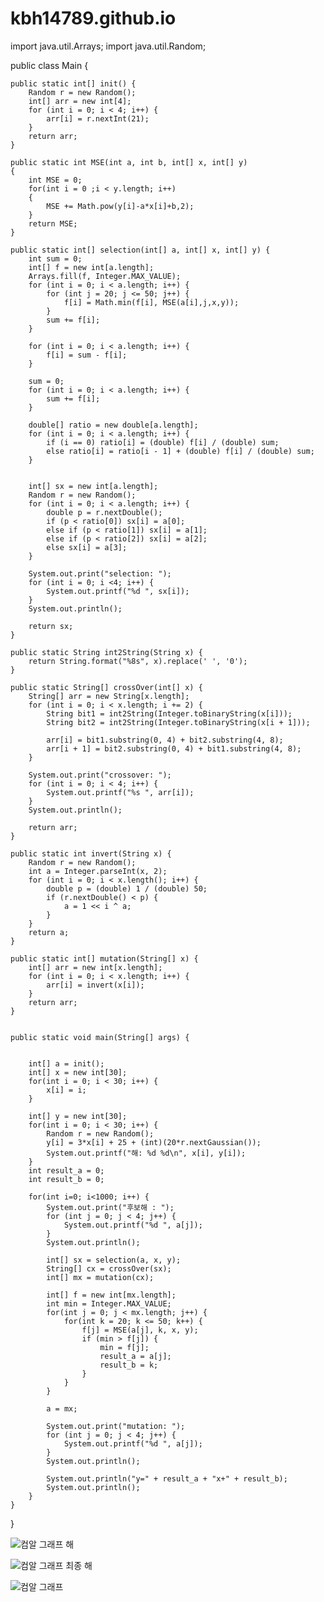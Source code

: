 # kbh14789.github.io
import java.util.Arrays;
import java.util.Random;

public class Main {

    public static int[] init() {
        Random r = new Random();
        int[] arr = new int[4];
        for (int i = 0; i < 4; i++) {
            arr[i] = r.nextInt(21);
        }
        return arr;
    }

    public static int MSE(int a, int b, int[] x, int[] y)
    {
        int MSE = 0;
        for(int i = 0 ;i < y.length; i++)
        {
            MSE += Math.pow(y[i]-a*x[i]+b,2);
        }
        return MSE;
    }

    public static int[] selection(int[] a, int[] x, int[] y) {
        int sum = 0;
        int[] f = new int[a.length];
        Arrays.fill(f, Integer.MAX_VALUE);
        for (int i = 0; i < a.length; i++) {
            for (int j = 20; j <= 50; j++) {
                f[i] = Math.min(f[i], MSE(a[i],j,x,y));
            }
            sum += f[i];
        }

        for (int i = 0; i < a.length; i++) {
            f[i] = sum - f[i];
        }

        sum = 0;
        for (int i = 0; i < a.length; i++) {
            sum += f[i];
        }

        double[] ratio = new double[a.length];
        for (int i = 0; i < a.length; i++) {
            if (i == 0) ratio[i] = (double) f[i] / (double) sum;
            else ratio[i] = ratio[i - 1] + (double) f[i] / (double) sum;
        }


        int[] sx = new int[a.length];
        Random r = new Random();
        for (int i = 0; i < a.length; i++) {
            double p = r.nextDouble();
            if (p < ratio[0]) sx[i] = a[0];
            else if (p < ratio[1]) sx[i] = a[1];
            else if (p < ratio[2]) sx[i] = a[2];
            else sx[i] = a[3];
        }

        System.out.print("selection: ");
        for (int i = 0; i <4; i++) {
            System.out.printf("%d ", sx[i]);
        }
        System.out.println();

        return sx;
    }

    public static String int2String(String x) {
        return String.format("%8s", x).replace(' ', '0');
    }

    public static String[] crossOver(int[] x) {
        String[] arr = new String[x.length];
        for (int i = 0; i < x.length; i += 2) {
            String bit1 = int2String(Integer.toBinaryString(x[i]));
            String bit2 = int2String(Integer.toBinaryString(x[i + 1]));

            arr[i] = bit1.substring(0, 4) + bit2.substring(4, 8);
            arr[i + 1] = bit2.substring(0, 4) + bit1.substring(4, 8);
        }

        System.out.print("crossover: ");
        for (int i = 0; i < 4; i++) {
            System.out.printf("%s ", arr[i]);
        }
        System.out.println();

        return arr;
    }

    public static int invert(String x) {
        Random r = new Random();
        int a = Integer.parseInt(x, 2);
        for (int i = 0; i < x.length(); i++) {
            double p = (double) 1 / (double) 50;
            if (r.nextDouble() < p) {
                a = 1 << i ^ a;
            }
        }
        return a;
    }

    public static int[] mutation(String[] x) {
        int[] arr = new int[x.length];
        for (int i = 0; i < x.length; i++) {
            arr[i] = invert(x[i]);
        }
        return arr;
    }


    public static void main(String[] args) {


        int[] a = init();
        int[] x = new int[30];
        for(int i = 0; i < 30; i++) {
            x[i] = i;
        }

        int[] y = new int[30];
        for(int i = 0; i < 30; i++) {
            Random r = new Random();
            y[i] = 3*x[i] + 25 + (int)(20*r.nextGaussian());
            System.out.printf("해: %d %d\n", x[i], y[i]);
        }
        int result_a = 0;
        int result_b = 0;

        for(int i=0; i<1000; i++) {
            System.out.print("후보해 : ");
            for (int j = 0; j < 4; j++) {
                System.out.printf("%d ", a[j]);
            }
            System.out.println();

            int[] sx = selection(a, x, y);
            String[] cx = crossOver(sx);
            int[] mx = mutation(cx);

            int[] f = new int[mx.length];
            int min = Integer.MAX_VALUE;
            for(int j = 0; j < mx.length; j++) {
                for(int k = 20; k <= 50; k++) {
                    f[j] = MSE(a[j], k, x, y);
                    if (min > f[j]) {
                        min = f[j];
                        result_a = a[j];
                        result_b = k;
                    }
                }
            }

            a = mx;

            System.out.print("mutation: ");
            for (int j = 0; j < 4; j++) {
                System.out.printf("%d ", a[j]);
            }
            System.out.println();

            System.out.println("y=" + result_a + "x+" + result_b);
            System.out.println();
        }
    }
}




![컴알 그래프 해](https://user-images.githubusercontent.com/62762126/85860455-c9498600-b7f9-11ea-9ba1-528ed9281f23.JPG)


![컴알 그래프 최종 해](https://user-images.githubusercontent.com/62762126/85860461-cbabe000-b7f9-11ea-9a4e-bdef3e28f5ad.JPG)


![컴알 그래프](https://user-images.githubusercontent.com/62762126/85859368-044aba00-b7f8-11ea-914f-5f98b3457652.JPG)
